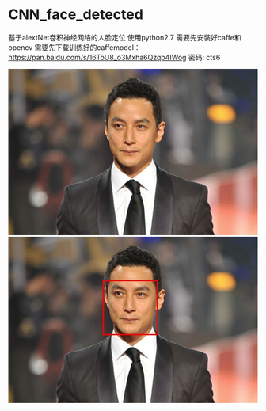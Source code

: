# CNN_face_detected
基于alextNet卷积神经网络的人脸定位
使用python2.7
需要先安装好caffe和opencv
需要先下载训练好的caffemodel：https://pan.baidu.com/s/16ToU8_o3Mxha6Qzqb4IWog 密码: cts6


![图](https://raw.githubusercontent.com/15018672980/CNN_face_detected/master/11.jpg)
![图](https://raw.githubusercontent.com/15018672980/CNN_face_detected/master/result.jpg)

